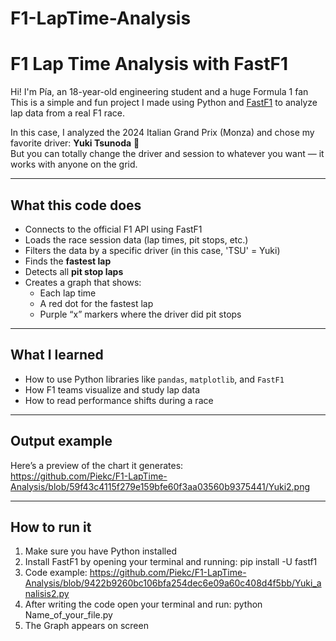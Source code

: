 # F1-LapTime-Analysis

# F1 Lap Time Analysis with FastF1 

Hi! I'm Pía, an 18-year-old engineering student and a huge Formula 1 fan   
This is a simple and fun project I made using Python and [FastF1](https://theoehrly.github.io/Fast-F1/) to analyze lap data from a real F1 race.

In this case, I analyzed the 2024 Italian Grand Prix (Monza) and chose my favorite driver: **Yuki Tsunoda** 💙  
But you can totally change the driver and session to whatever you want — it works with anyone on the grid.

---

## What this code does

- Connects to the official F1 API using FastF1
- Loads the race session data (lap times, pit stops, etc.)
- Filters the data by a specific driver (in this case, 'TSU' = Yuki)
- Finds the **fastest lap**
- Detects all **pit stop laps**
- Creates a graph that shows:
  - Each lap time
  - A red dot for the fastest lap
  - Purple “x” markers where the driver did pit stops

---

## What I learned

- How to use Python libraries like `pandas`, `matplotlib`, and `FastF1`
- How F1 teams visualize and study lap data
- How to read performance shifts during a race

---

##  Output example

Here’s a preview of the chart it generates:  
https://github.com/Piekc/F1-LapTime-Analysis/blob/59f43c4115f279e159bfe60f3aa03560b9375441/Yuki2.png 


---

##  How to run it

1. Make sure you have Python installed
2. Install FastF1 by opening your terminal and running: pip install -U fastf1
3. Code example: https://github.com/Piekc/F1-LapTime-Analysis/blob/9422b9260bc106bfa254dec6e09a60c408d4f5bb/Yuki_analisis2.py 
4. After writing the code open your terminal and run: python Name_of_your_file.py
5. The Graph appears on screen
